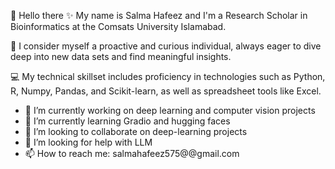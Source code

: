 
👋 Hello there
✨ My name is Salma Hafeez and I'm a Research Scholar in  Bioinformatics at the  Comsats University  Islamabad.

🚀 I consider myself a proactive and curious individual, always eager to dive deep into new data sets and find meaningful insights.

💻 My technical skillset includes proficiency in technologies such as Python, R,  Numpy, Pandas, and Scikit-learn, as well as spreadsheet tools like Excel.

- 🔭 I’m currently working on deep learning and computer vision projects
- 🌱 I’m currently learning Gradio and hugging faces
- 👯 I’m looking to collaborate on deep-learning projects
- 🤔 I’m looking for help with LLM
- 📫 How to reach me: salmahafeez575@@gmail.com





